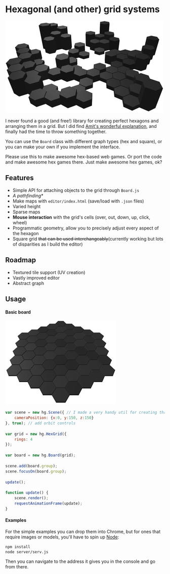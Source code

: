 # Hexagonal (and other) grid systems

![screenshot](hex-grid.jpg)

I never found a good (and free!) library for creating perfect hexagons and arranging them in a grid. But I did find [Amit's wonderful explanation](http://www.redblobgames.com/grids/hexagons/), and finally had the time to throw something together.

You can use the `Board` class with different graph types (hex and square), or you can make your own if you implement the interface.

Please use this to make awesome hex-based web games. Or port the code and make awesome hex games there. Just make awesome hex games, ok?

## Features

- Simple API for attaching objects to the grid through `Board.js`
- **A* pathfinding**
- Make maps with `editor/index.html` (save/load with `.json` files)
- Varied height
- Sparse maps
- **Mouse interaction** with the grid's cells (over, out, down, up, click, wheel)
- Programmatic geometry, allow you to precisely adjust every aspect of the hexagon
- Square grid ~~that can be used interchangeably~~(currently working but lots of disparities as I build the editor)

## Roadmap

- Textured tile support (UV creation)
- Vastly improved editor
- Abstract graph

## Usage

#### Basic board

![screenshot](hex-grid-basic.jpg)

```javascript
var scene = new hg.Scene({ // I made a very handy util for creating three.js scenes quickly
	cameraPosition: {x:0, y:150, z:150}
}, true); // add orbit controls

var grid = new hg.HexGrid({
	rings: 4
});

var board = new hg.Board(grid);

scene.add(board.group);
scene.focusOn(board.group);

update();

function update() {
	scene.render();
	requestAnimationFrame(update);
}
```

#### Examples

For the simple examples you can drop them into Chrome, but for ones that require images or models, you'll have to spin up [Node](http://nodejs.org/):
```
npm install
node server/serv.js
```
Then you can navigate to the address it gives you in the console and go from there.